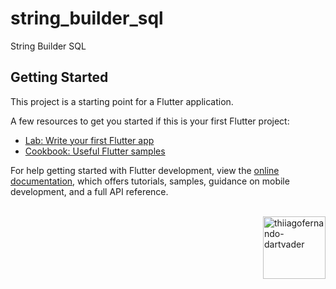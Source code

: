 # string_builder_sql

String Builder SQL

## Getting Started

This project is a starting point for a Flutter application.

A few resources to get you started if this is your first Flutter project:

- [Lab: Write your first Flutter app](https://docs.flutter.dev/get-started/codelab)
- [Cookbook: Useful Flutter samples](https://docs.flutter.dev/cookbook)

For help getting started with Flutter development, view the
[online documentation](https://docs.flutter.dev/), which offers tutorials,
samples, guidance on mobile development, and a full API reference.


<div style="display: inline_block"><br>
  <img align="right" alt="thiiagofernando-dartvader" height="100" src="https://media.giphy.com/media/GIIC4jmmUlXZS/giphy.gif">
</div>
